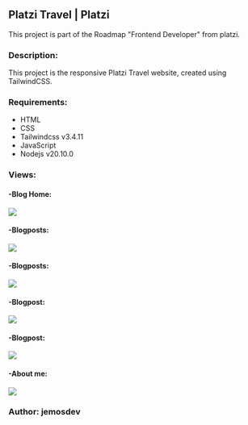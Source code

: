 ## Platzi Travel | Platzi
This project is part of the Roadmap "Frontend Developer" from platzi.

### **Description:**
This project is the responsive Platzi Travel website, created using TailwindCSS.

### **Requirements:**
- HTML
- CSS
- Tailwindcss v3.4.11
- JavaScript
- Nodejs v20.10.0

### **Views:**

#### -Blog Home:
![](D:\programming\platzi\codes\frontend\cursomobilefirst\assets\Clipboard01.jpg)

#### -Blogposts:
![](D:\programming\platzi\codes\frontend\cursomobilefirst\assets\Clipboard02.jpg)

#### -Blogposts:
![](D:\programming\platzi\codes\frontend\cursomobilefirst\assets\Clipboard03.jpg)

#### -Blogpost:
![](D:\programming\platzi\codes\frontend\cursomobilefirst\assets\Clipboard04.jpg)

#### -Blogpost:
![](D:\programming\platzi\codes\frontend\cursomobilefirst\assets\Clipboard05.jpg)

#### -About me:
![](D:\programming\platzi\codes\frontend\cursomobilefirst\assets\Clipboard06.jpg)

### Author: jemosdev